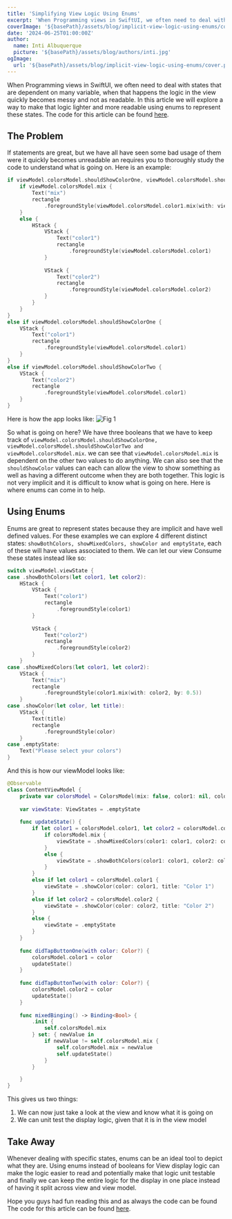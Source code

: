```yaml
---
title: 'Simplifying View Logic Using Enums'
excerpt: 'When Programming views in SwiftUI, we often need to deal with states that are dependent on many variable, when that happens the logic in the view quickly becomes messy and not as readable. In this article we will explore a way to make that logic lighter and more readable using enums to represent these states.'
coverImage: '${basePath}/assets/blog/implicit-view-logic-using-enums/cover.png'
date: '2024-06-25T01:00:00Z'
author:
  name: Inti Albuquerque
  picture: '${basePath}/assets/blog/authors/inti.jpg'
ogImage:
  url: '${basePath}/assets/blog/implicit-view-logic-using-enums/cover.png'
---
```


When Programming views in SwiftUI, we often need to deal with states that are dependent on many variable, when that happens the logic in the view quickly becomes messy and not as readable. In this article we will explore a way to make that logic lighter and more readable using enums to represent these states.
The code for this article can be found [here](https://github.com/intiMRA/Simplifying-View-Logic-Using-Enums).

## The Problem

If statements are great, but we have all have seen some bad usage of them were it quickly becomes unreadable an requires you to thoroughly study the code to understand what is going on. Here is an example:

```Swift
if viewModel.colorsModel.shouldShowColorOne, viewModel.colorsModel.shouldShowColorTwo {
    if viewModel.colorsModel.mix {
        Text("mix")
        rectangle
            .foregroundStyle(viewModel.colorsModel.color1.mix(with: viewModel.colorsModel.color2, by: 0.5))
    }
    else {
        HStack {
            VStack {
                Text("color1")
                rectangle
                    .foregroundStyle(viewModel.colorsModel.color1)
            }
            
            VStack {
                Text("color2")
                rectangle
                    .foregroundStyle(viewModel.colorsModel.color2)
            }
        }
    }
}
else if viewModel.colorsModel.shouldShowColorOne {
    VStack {
        Text("color1")
        rectangle
            .foregroundStyle(viewModel.colorsModel.color1)
    }
}
else if viewModel.colorsModel.shouldShowColorTwo {
    VStack {
        Text("color2")
        rectangle
            .foregroundStyle(viewModel.colorsModel.color1)
    }
}
```

Here is how the app looks like:
![Fig 1](/imra_code_blog/assets/blog/implicit-view-logic-using-enums/basic.gif)

So what is going on here? We have three booleans that we have to keep track of ```viewModel.colorsModel.shouldShowColorOne, viewModel.colorsModel.shouldShowColorTwo and viewModel.colorsModel.mix```. we can see that ```viewModel.colorsModel.mix``` is dependent on the other two values to do anything. We can also see that the ```shouldShowColor``` values can each can allow the view to show something as well as having a different outcome when they are both together. This logic is not very implicit and it is difficult to know what is going on here. Here is where enums can come in to help.

## Using Enums

Enums are great to represent states because they are implicit and have well defined values. For these examples we can explore 4 different distinct states: ```showBothColors, showMixedColors, showColor and emptyState```, each of these will have values associated to them. We can let our view Consume these states instead like so:

```Swift
switch viewModel.viewState {
case .showBothColors(let color1, let color2):
    HStack {
        VStack {
            Text("color1")
            rectangle
                .foregroundStyle(color1)
        }
        
        VStack {
            Text("color2")
            rectangle
                .foregroundStyle(color2)
        }
    }
case .showMixedColors(let color1, let color2):
    VStack {
        Text("mix")
        rectangle
            .foregroundStyle(color1.mix(with: color2, by: 0.5))
    }
case .showColor(let color, let title):
    VStack {
        Text(title)
        rectangle
            .foregroundStyle(color)
    }
case .emptyState:
    Text("Please select your colors")
}
```

And this is how our viewModel looks like:

```Swift
@Observable
class ContentViewModel {
    private var colorsModel = ColorsModel(mix: false, color1: nil, color2: nil)
    
    var viewState: ViewStates = .emptyState
    
    func updateState() {
        if let color1 = colorsModel.color1, let color2 = colorsModel.color2 {
            if colorsModel.mix {
                viewState = .showMixedColors(color1: color1, color2: color2)
            }
            else {
                viewState = .showBothColors(color1: color1, color2: color2)
            }
        }
        else if let color1 = colorsModel.color1 {
            viewState = .showColor(color: color1, title: "Color 1")
        }
        else if let color2 = colorsModel.color2 {
            viewState = .showColor(color: color2, title: "Color 2")
        }
        else {
            viewState = .emptyState
        }
    }
    
    func didTapButtonOne(with color: Color?) {
        colorsModel.color1 = color
        updateState()
    }
    
    func didTapButtonTwo(with color: Color?) {
        colorsModel.color2 = color
        updateState()
    }
    
    func mixedBinging() -> Binding<Bool> {
        .init {
            self.colorsModel.mix
        } set: { newValue in
            if newValue != self.colorsModel.mix {
                self.colorsModel.mix = newValue
                self.updateState()
            }
        }

    }
}
```

This gives us two things:

1. We can now just take a look at the view and know what it is going on
2. We can unit test the display logic, given that it is in the view model

## Take Away

Whenever dealing with specific states, enums can be an ideal tool to depict what they are. Using enums instead of booleans for View display logic can make the logic easier to read and potentially make that logic unit testable and finally we can keep the entire logic for the display in one place instead of having it split across view and view model.

Hope you guys had fun reading this and as always the code can be found The code for this article can be found [here](https://github.com/intiMRA/Simplifying-View-Logic-Using-Enums).
